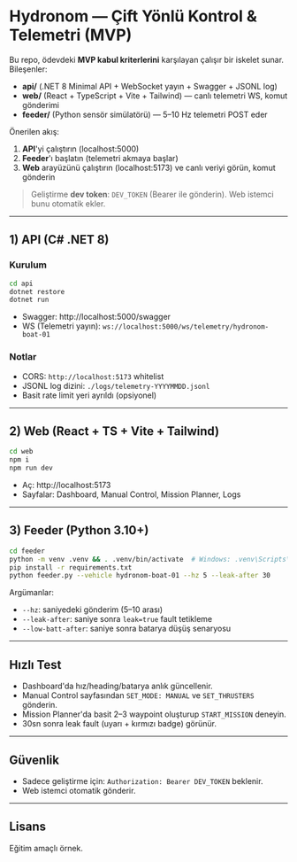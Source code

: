 # Hydronom — Çift Yönlü Kontrol & Telemetri (MVP)

Bu repo, ödevdeki **MVP kabul kriterlerini** karşılayan çalışır bir iskelet sunar.
Bileşenler:
- **api/** (.NET 8 Minimal API + WebSocket yayın + Swagger + JSONL log)
- **web/** (React + TypeScript + Vite + Tailwind) — canlı telemetri WS, komut gönderimi
- **feeder/** (Python sensör simülatörü) — 5–10 Hz telemetri POST eder

Önerilen akış:
1. **API**'yi çalıştırın (localhost:5000)
2. **Feeder**'ı başlatın (telemetri akmaya başlar)
3. **Web** arayüzünü çalıştırın (localhost:5173) ve canlı veriyi görün, komut gönderin

> Geliştirme **dev token**: `DEV_TOKEN` (Bearer ile gönderin). Web istemci bunu otomatik ekler.

---

## 1) API (C# .NET 8)

### Kurulum
```bash
cd api
dotnet restore
dotnet run
```
- Swagger: http://localhost:5000/swagger
- WS (Telemetri yayın): `ws://localhost:5000/ws/telemetry/hydronom-boat-01`

### Notlar
- CORS: `http://localhost:5173` whitelist
- JSONL log dizini: `./logs/telemetry-YYYYMMDD.jsonl`
- Basit rate limit yeri ayrıldı (opsiyonel)

---

## 2) Web (React + TS + Vite + Tailwind)
```bash
cd web
npm i
npm run dev
```
- Aç: http://localhost:5173
- Sayfalar: Dashboard, Manual Control, Mission Planner, Logs

---

## 3) Feeder (Python 3.10+)
```bash
cd feeder
python -m venv .venv && . .venv/bin/activate  # Windows: .venv\Scripts\activate
pip install -r requirements.txt
python feeder.py --vehicle hydronom-boat-01 --hz 5 --leak-after 30
```
Argümanlar:
- `--hz`: saniyedeki gönderim (5–10 arası)
- `--leak-after`: saniye sonra `leak=true` fault tetikleme
- `--low-batt-after`: saniye sonra batarya düşüş senaryosu

---

## Hızlı Test
- Dashboard'da hız/heading/batarya anlık güncellenir.
- Manual Control sayfasından `SET_MODE: MANUAL` ve `SET_THRUSTERS` gönderin.
- Mission Planner'da basit 2–3 waypoint oluşturup `START_MISSION` deneyin.
- 30sn sonra leak fault (uyarı + kırmızı badge) görünür.

---

## Güvenlik
- Sadece geliştirme için: `Authorization: Bearer DEV_TOKEN` beklenir.
- Web istemci otomatik gönderir.

---

## Lisans
Eğitim amaçlı örnek.
